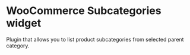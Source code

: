 # WooCommerce Subcategories widget

Plugin that allows you to list product subcategories from selected parent category.